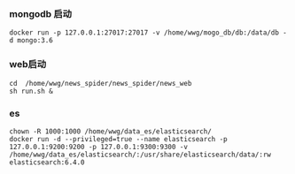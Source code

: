 ### mongodb 启动
```shell 
docker run -p 127.0.0.1:27017:27017 -v /home/wwg/mogo_db/db:/data/db -d mongo:3.6
```
### web启动
```shell
cd  /home/wwg/news_spider/news_spider/news_web
sh run.sh & 
```
### es
```shell
chown -R 1000:1000 /home/wwg/data_es/elasticsearch/
docker run -d --privileged=true --name elasticsearch -p 127.0.0.1:9200:9200 -p 127.0.0.1:9300:9300 -v /home/wwg/data_es/elasticsearch/:/usr/share/elasticsearch/data/:rw elasticsearch:6.4.0
```
